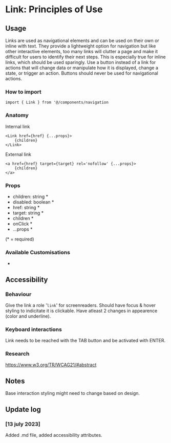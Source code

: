 # Link: Principles of Use

## Usage

Links are used as navigational elements and can be used on their own or inline with text. They provide a lightweight option for navigation but like other interactive elements, too many links will clutter a page and make it difficult for users to identify their next steps. This is especially true for inline links, which should be used sparingly. Use a button instead of a link for actions that will change data or manipulate how it is displayed, change a state, or trigger an action. Buttons should never be used for navigational actions.

### How to import

`import { Link } from '@/components/navigation`

### Anatomy

Internal link

```
<Link href={href} {...props}>
    {children}
</Link>
```

External link

```
<a href={href} target={target} rel='nofollow' {...props}>
    {children}
</a>
```

### Props

- children: string \*
- disabled: boolean \*
- href: string \*
- target: string \*
- children \*
- onClick \*
- ...props \*

(\* = required)

### Available Customisations

-

## Accessibility

### Behaviour

Give the link a role '`link`' for screenreaders. Should have focus & hover styling to indicitate it is clickable. Have atleast 2 changes in appearence (color and underline).

### Keyboard interactions

Link needs to be reached with the TAB button and be activated with ENTER.

### Research

https://www.w3.org/TR/WCAG21/#abstract

## Notes

Base interaction styling might need to change based on design.

## Update log

### [13 july 2023]

Added .md file, added accessibility attributes.
